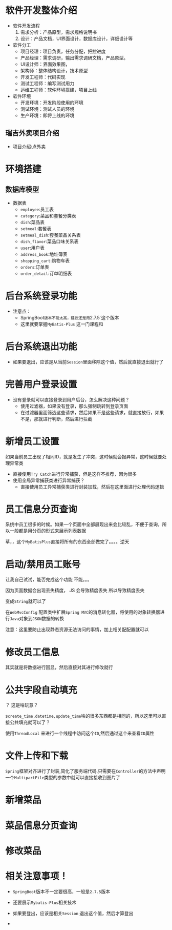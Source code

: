  # 软件开发整体介绍

- 软件开发流程
  1. 需求分析：产品原型，需求规格说明书
  2. 设计：产品文档，UI界面设计，数据库设计，详细设计等
- 软件分工
  - 项目经理：项目负责，任务分配，把控进度
  - 产品经理：需求调研，输出需求调研文档，产品原型。
  - UI设计师：界面效果图，
  - 架构师：整体结构设计，技术原型
  - 开发工程师：代码实现
  - 测试工程师：编写测试用力
  - 运维工程师：软件环境搭建，项目上线
- 软件环境
  - 开发环境：开发阶段使用的环境
  - 测试环境：测试人员的环境
  - 生产环境：即将上线的环境

## 瑞吉外卖项目介绍

- 项目介绍:点外卖

# 环境搭建

## 数据库模型

- 数据表
  - `employee`:员工表
  - `category`:菜品和套餐分类表
  - `dish`:菜品表
  - `setmeal`:套餐表
  - `setmeal_dish`:套餐菜品关系表
  - `dish_flavor`:菜品口味关系表
  - `user`:用户表
  - `address_book`:地址簿表
  - `shopping_cart`:购物车表
  - `orders`:订单表
  - `order_detail`:订单明细表

# 后台系统登录功能

- 注意点：
  - SpringBoot`版本不能太高，建议还是用`2.7.5`这个版本
  - 这里就要掌握`MyBatis-Plus` 这一门课程和

# 后台系统退出功能

- 如果要退出，应该是从当前`Session`里面移除这个值，然后就直接退出就行了

# 完善用户登录设置

- 没有登录就可以直接登录到用户后台，怎么解决这种问题？
  - 使用过滤器，如果没有登录，那么强制跳转到登录页面
  - 在过滤器里面筛选这些请求，然后如果不是这些请求，就直接放行，如果不是，那就进行判断，然后进行拦截

# 新增员工设置

如果当前员工出现了相同ID，就是发生了冲突，这时候就会报异常，这时候就要处理异常类

- 直接使用`Try Catch`进行异常捕获，但是这样不推荐，因为很多
- 使用全局异常捕获类进行异常捕获？ 
  - 直接使用员工异常捕获类进行封装加载，然后在这里面进行处理代码逻辑



# 员工信息分页查询

系统中员工很多的时候。如果一个页面中全部展现出来会比较乱，不便于查询，所以一般都是用分页的形式来展示列表数据

草，，这个`MyBatisPlus`直接将所有的东西全部做完了。。。。逆天

# 启动/禁用员工账号

让我自己试试，能否完成这个功能 不能。。。

因为页面数据会出现丢失精度， JS 会导致精度丢失 所以导致精度丢失

变成`String`就可以了

在`WebMvcConfig` 配置类中扩展`Spring MVC`的消息转化器，将使用的对象转换器进行`Java`对象到`JSON`数据的转换

注意：这里要防止出现静态资源无法访问的事情，加上相关配配置就可以

# 修改员工信息

其实就是将数据进行回显，然后直接对其进行修改就行

# 公共字段自动填充

？ 这是啥玩意？

s`create_time,datetime,update_time`啥的很多东西都是相同的，所以这里可以直接公共填充就可以了？

 使用`ThreadLocal` 来进行一个线程中访问这个`ID`,然后通过这个来查看`ID`属性



# 文件上传和下载

`Spring`框架对齐进行了封装,简化了服务端代码,只需要在`Controller`的方法中声明一个`MultipartFile`类型的参数中就可以直接接收到图片了

# 新增菜品

# 菜品信息分页查询

# 修改菜品





# 相关注意事项！

- `SpringBoot`版本不一定要很高，一般是`2.7.5`版本
- 还要展示`Mybatis-Plus`相关技术

- 如果要登出，应该是相关`Session` 退出这个值，然后才算登出
- 

 

